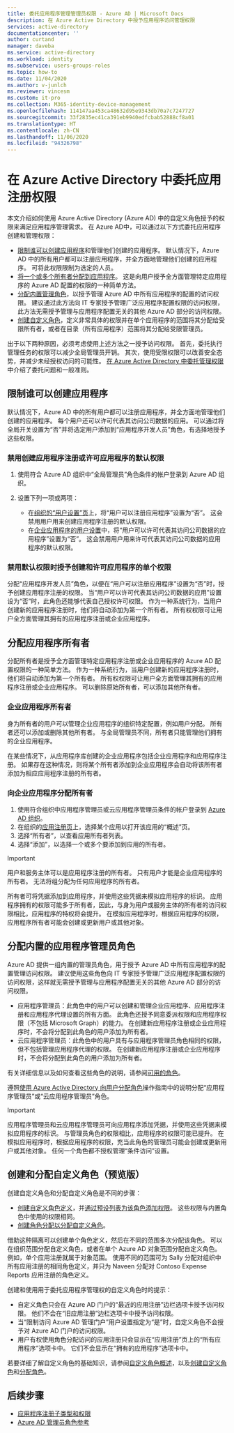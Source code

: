 ```yaml
---
title: 委托应用程序管理管理员权限 - Azure AD | Microsoft Docs
description: 在 Azure Active Directory 中授予应用程序访问管理权限
services: active-directory
documentationcenter: ''
author: curtand
manager: daveba
ms.service: active-directory
ms.workload: identity
ms.subservice: users-groups-roles
ms.topic: how-to
ms.date: 11/04/2020
ms.author: v-junlch
ms.reviewer: vincesm
ms.custom: it-pro
ms.collection: M365-identity-device-management
ms.openlocfilehash: 114147aa453ca48632d95e9343db70a7c7247727
ms.sourcegitcommit: 33f2835ec41ca391eb9940edfcbab52888cf8a01
ms.translationtype: HT
ms.contentlocale: zh-CN
ms.lasthandoff: 11/06/2020
ms.locfileid: "94326798"
---
```

# <a name="delegate-app-registration-permissions-in-azure-active-directory"></a>在 Azure Active Directory 中委托应用注册权限

本文介绍如何使用 Azure Active Directory (Azure AD) 中的自定义角色授予的权限来满足应用程序管理需求。 在 Azure AD中，可以通过以下方式委托应用程序创建和管理权限：

- [限制谁可以创建应用程序](#restrict-who-can-create-applications)和管理他们创建的应用程序。 默认情况下，Azure AD 中的所有用户都可以注册应用程序，并全方面地管理他们创建的应用程序。 可将此权限限制为选定的人员。
- [将一个或多个所有者分配到应用程序](#assign-application-owners)。 这是向用户授予全方面管理特定应用程序的 Azure AD 配置的权限的一种简单方法。
- [分配内置管理角色](#assign-built-in-application-admin-roles)，以授予管理 Azure AD 中所有应用程序的配置的访问权限。 建议通过此方法向 IT 专家授予管理广泛应用程序配置权限的访问权限，此方法无需授予管理与应用程序配置无关的其他 Azure AD 部分的访问权限。
- [创建自定义角色](#create-and-assign-a-custom-role-preview)，定义非常具体的权限并在单个应用程序的范围将其分配给受限所有者，或者在目录（所有应用程序）范围将其分配给受限管理员。

出于以下两种原因，必须考虑使用上述方法之一授予访问权限。 首先，委托执行管理任务的权限可以减少全局管理员开销。 其次，使用受限权限可以改善安全态势，并减少未经授权访问的可能性。 [在 Azure Active Directory 中委托管理权限](concept-delegation.md)中介绍了委托问题和一般准则。

## <a name="restrict-who-can-create-applications"></a>限制谁可以创建应用程序

默认情况下，Azure AD 中的所有用户都可以注册应用程序，并全方面地管理他们创建的应用程序。 每个用户还可以许可代表其访问公司数据的应用。 可以通过将全局开关设置为“否”并将选定用户添加到“应用程序开发人员”角色，有选择地授予这些权限。

### <a name="to-disable-the-default-ability-to-create-application-registrations-or-consent-to-applications"></a>禁用创建应用程序注册或许可应用程序的默认权限

1. 使用符合 Azure AD 组织中“全局管理员”角色条件的帐户登录到 Azure AD 组织。
1. 设置下列一项或两项：

    - 在[组织的“用户设置”页](https://portal.azure.cn/#blade/Microsoft_AAD_IAM/ActiveDirectoryMenuBlade/UserSettings)上，将“用户可以注册应用程序”设置为“否”。 这会禁用用户用来创建应用程序注册的默认权限。
    - 在[企业应用程序的用户设置](https://portal.azure.cn/#blade/Microsoft_AAD_IAM/StartboardApplicationsMenuBlade/UserSettings/menuId/)中，将“用户可以许可代表其访问公司数据的应用程序”设置为“否”。 这会禁用用户用来许可代表其访问公司数据的应用程序的默认权限。

### <a name="grant-individual-permissions-to-create-and-consent-to-applications-when-the-default-ability-is-disabled"></a>禁用默认权限时授予创建和许可应用程序的单个权限

分配“应用程序开发人员”角色，以便在“用户可以注册应用程序”设置为“否”时，授予创建应用程序注册的权限。 当“用户可以许可代表其访问公司数据的应用”设置设为“否”时，此角色还能够代表自己授权许可权限。 作为一种系统行为，当用户创建新的应用程序注册时，他们将自动添加为第一个所有者。 所有权权限可让用户全方面管理其拥有的应用程序注册或企业应用程序。

## <a name="assign-application-owners"></a>分配应用程序所有者

分配所有者是授予全方面管理特定应用程序注册或企业应用程序的 Azure AD 配置权限的一种简单方法。 作为一种系统行为，当用户创建新的应用程序注册时，他们将自动添加为第一个所有者。 所有权权限可让用户全方面管理其拥有的应用程序注册或企业应用程序。 可以删除原始所有者，可以添加其他所有者。

### <a name="enterprise-application-owners"></a>企业应用程序所有者

身为所有者的用户可以管理企业应用程序的组织特定配置，例如用户分配。 所有者还可以添加或删除其他所有者。 与全局管理员不同，所有者只能管理他们拥有的企业应用程序。

在某些情况下，从应用程序库创建的企业应用程序包括企业应用程序和应用程序注册。 如果存在这种情况，则将某个所有者添加到企业应用程序会自动将该所有者添加为相应应用程序注册的所有者。

### <a name="to-assign-an-owner-to-an-enterprise-application"></a>向企业应用程序分配所有者

1. 使用符合组织中应用程序管理员或云应用程序管理员条件的帐户登录到 [Azure AD 组织](https://portal.azure.cn/#blade/Microsoft_AAD_IAM/ActiveDirectoryMenuBlade/Overview)。
1. 在组织的[应用注册页](https://portal.azure.cn/#blade/Microsoft_AAD_IAM/StartboardApplicationsMenuBlade/AllApps/menuId/)上，选择某个应用以打开该应用的“概述”页。
1. 选择“所有者”，以查看应用所有者列表。
1. 选择“添加”，以选择一个或多个要添加到应用的所有者。

> [!IMPORTANT]
> 用户和服务主体可以是应用程序注册的所有者。 只有用户才能是企业应用程序的所有者。 无法将组分配为任何应用程序的所有者。
>
> 所有者可将凭据添加到应用程序，并使用这些凭据来模拟应用程序的标识。 应用程序拥有的权限可能多于所有者，因此，与身为用户或服务主体的所有者的访问权限相比，应用程序的特权将会提升。 在模拟应用程序时，根据应用程序的权限，应用程序所有者可能会创建或更新用户或其他对象。

## <a name="assign-built-in-application-admin-roles"></a>分配内置的应用程序管理员角色

Azure AD 提供一组内置的管理员角色，用于授予 Azure AD 中所有应用程序的配置管理访问权限。 建议使用这些角色向 IT 专家授予管理广泛应用程序配置权限的访问权限，这样就无需授予管理与应用程序配置无关的其他 Azure AD 部分的访问权限。

- 应用程序管理员：此角色中的用户可以创建和管理企业应用程序、应用程序注册和应用程序代理设置的所有方面。 此角色还授予同意委派权限和应用程序权限（不包括 Microsoft Graph）的能力。 在创建新应用程序注册或企业应用程序时，不会将分配到此角色的用户添加为所有者。
- 云应用程序管理员：此角色中的用户具有与应用程序管理员角色相同的权限，但不包括管理应用程序代理的权限。 在创建新应用程序注册或企业应用程序时，不会将分配到此角色的用户添加为所有者。

有关详细信息以及如何查看这些角色的说明，请参阅[可用的角色](permissions-reference.md#available-roles)。

遵照[使用 Azure Active Directory 向用户分配角色](../fundamentals/active-directory-users-assign-role-azure-portal.md)操作指南中的说明分配“应用程序管理员”或“云应用程序管理员”角色。

> [!IMPORTANT]
> 应用程序管理员和云应用程序管理员可向应用程序添加凭据，并使用这些凭据来模拟应用程序的标识。 与管理员角色的权限相比，应用程序的权限可能已提升。 在模拟应用程序时，根据应用程序的权限，充当此角色的管理员可能会创建或更新用户或其他对象。
> 任何一个角色都不授权管理“条件访问”设置。

## <a name="create-and-assign-a-custom-role-preview"></a>创建和分配自定义角色（预览版）

创建自定义角色和分配自定义角色是不同的步骤：

- [创建自定义角色定义](custom-create.md)，并[通过预设列表为该角色添加权限](custom-available-permissions.md)。 这些权限与内置角色中使用的权限相同。
- [创建角色分配以分配自定义角色](custom-assign-powershell.md)。

借助这种隔离可以创建单个角色定义，然后在不同的范围多次分配该角色。 可以在组织范围分配自定义角色，或者在单个 Azure AD 对象范围分配自定义角色。 例如，单个应用注册就属于对象范围。 使用不同的范围可为 Sally 分配对组织中所有应用注册的相同角色定义，并只为 Naveen 分配对 Contoso Expense Reports 应用注册的角色定义。

创建和使用用于委托应用程序管理权的自定义角色时的提示：
- 自定义角色只会在 Azure AD 门户的“最近的应用注册”边栏选项卡授予访问权限。 他们不会在“旧应用注册”边栏选项卡中授予访问权限。
- 当“限制访问 Azure AD 管理门户”用户设置指定为“是”时，自定义角色不会授予对 Azure AD 门户的访问权限。
- 用户有权使用角色分配访问的应用注册只会显示在“应用注册”页上的“所有应用程序”选项卡中。 它们不会显示在“拥有的应用程序”选项卡中。

若要详细了解自定义角色的基础知识，请参阅[自定义角色概述](custom-overview.md)，以及[创建自定义角色](custom-create.md)和[分配角色](custom-assign-powershell.md)。

## <a name="next-steps"></a>后续步骤

- [应用程序注册子类型和权限](custom-available-permissions.md)
- [Azure AD 管理员角色参考](permissions-reference.md)


